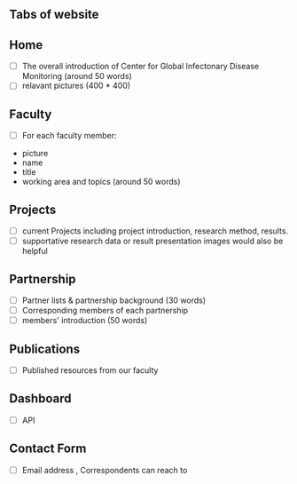 ## Tabs of website

## Home

- [ ] The overall introduction of Center for Global Infectonary Disease Monitoring (around 50 words)
- [ ] relavant pictures (400 \* 400)

## Faculty

- [ ] For each faculty member:
- picture
- name
- title
- working area and topics (around 50 words)

## Projects

- [ ] current Projects including project introduction, research method, results.
- [ ] supportative research data or result presentation images would also be helpful

## Partnership

- [ ] Partner lists & partnership background (30 words)
- [ ] Corresponding members of each partnership
- [ ] members' introduction (50 words)

## Publications

- [ ] Published resources from our faculty

## Dashboard

- [ ] API

## Contact Form

- [ ] Email address , Correspondents can reach to

